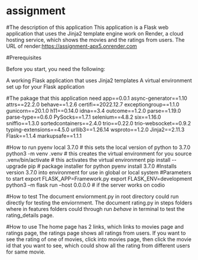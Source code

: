 # assignment
#The description of this application
This application is a Flask web application that uses the Jinja2 template engine work on Render, a cloud hosting service, which shows the movies and the ratings from users.
The URL of render:https://assignment-apx5.onrender.com

#Prerequisites

Before you start, you need the following:

A working Flask application that uses Jinja2 templates
A virtual environment set up for your Flask application

#The pakage that this application need
app==0.0.1
async-generator==1.10
attrs==22.2.0
behave==1.2.6
certifi==2022.12.7
exceptiongroup==1.1.0
gunicorn==20.1.0
h11==0.14.0
idna==3.4
outcome==1.2.0
parse==1.19.0
parse-type==0.6.0
PySocks==1.7.1
selenium==4.8.2
six==1.16.0
sniffio==1.3.0
sortedcontainers==2.4.0
trio==0.22.0
trio-websocket==0.9.2
typing-extensions==4.5.0
urllib3==1.26.14
wsproto==1.2.0
Jinja2==2.11.3
Flask==1.1.4
markupsafe==1.1.1

#How to run 
pyenv local 3.7.0 # this sets the local version of python to 3.7.0 
python3 -m venv .venv # this creates the virtual environment for you source .venv/bin/activate # this activates the virtual environment 
pip install --upgrade pip # package installer for python
pyenv install 3.7.0 #Installs version 3.7.0 into environment for use in global or local system
#Parameters to start
export FLASK_APP=Framework.py
export FLASK_ENV=development
python3 –m flask run –host 0.0.0.0 # if the server works on codio

#How to test
The document enviornment.py in root directory could run directly for testing the enviornment.
The document rating.py in steps folders where in features folders could through run *behave* in terminal to test the rating_details page.

#How to use
The home page has 2 links, which links to movies page and ratings page, the ratings page shows all ratings from users. If you want to see the rating of one of movies, click into movies page, then click the movie id that you want to see, which could show all the rating from different users for same movie.



